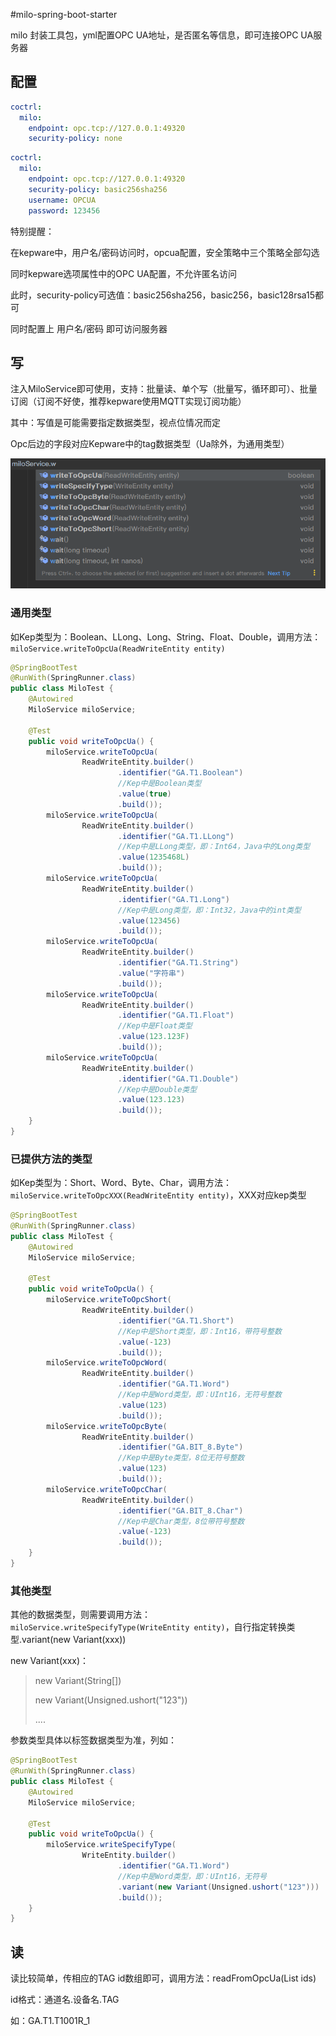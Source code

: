 #milo-spring-boot-starter

milo 封装工具包，yml配置OPC UA地址，是否匿名等信息，即可连接OPC UA服务器

## 配置
```yaml
coctrl:
  milo:
    endpoint: opc.tcp://127.0.0.1:49320
    security-policy: none
```

```yaml
coctrl:
  milo:
    endpoint: opc.tcp://127.0.0.1:49320
    security-policy: basic256sha256
    username: OPCUA
    password: 123456
```
特别提醒：

在kepware中，用户名/密码访问时，opcua配置，安全策略中三个策略全部勾选

同时kepware选项属性中的OPC UA配置，不允许匿名访问

此时，security-policy可选值：basic256sha256，basic256，basic128rsa15都可

同时配置上 用户名/密码 即可访问服务器

## 写
注入MiloService即可使用，支持：批量读、单个写（批量写，循环即可）、批量订阅（订阅不好使，推荐kepware使用MQTT实现订阅功能）

其中：写值是可能需要指定数据类型，视点位情况而定

Opc后边的字段对应Kepware中的tag数据类型（Ua除外，为通用类型）

![img.png](img.png)

### 通用类型

如Kep类型为：Boolean、LLong、Long、String、Float、Double，调用方法：`miloService.writeToOpcUa(ReadWriteEntity entity)`

```java
@SpringBootTest
@RunWith(SpringRunner.class)
public class MiloTest {
    @Autowired
    MiloService miloService;
    
    @Test
    public void writeToOpcUa() {
        miloService.writeToOpcUa(
                ReadWriteEntity.builder()
                        .identifier("GA.T1.Boolean")
                        //Kep中是Boolean类型
                        .value(true)
                        .build());
        miloService.writeToOpcUa(
                ReadWriteEntity.builder()
                        .identifier("GA.T1.LLong")
                        //Kep中是LLong类型，即：Int64，Java中的Long类型
                        .value(1235468L)
                        .build());
        miloService.writeToOpcUa(
                ReadWriteEntity.builder()
                        .identifier("GA.T1.Long")
                        //Kep中是Long类型，即：Int32，Java中的int类型
                        .value(123456)
                        .build());
        miloService.writeToOpcUa(
                ReadWriteEntity.builder()
                        .identifier("GA.T1.String")
                        .value("字符串")
                        .build());
        miloService.writeToOpcUa(
                ReadWriteEntity.builder()
                        .identifier("GA.T1.Float")
                        //Kep中是Float类型
                        .value(123.123F)
                        .build());
        miloService.writeToOpcUa(
                ReadWriteEntity.builder()
                        .identifier("GA.T1.Double")
                        //Kep中是Double类型
                        .value(123.123)
                        .build());
    }
}
```

### 已提供方法的类型

如Kep类型为：Short、Word、Byte、Char，调用方法：`miloService.writeToOpcXXX(ReadWriteEntity entity)`，XXX对应kep类型

```java
@SpringBootTest
@RunWith(SpringRunner.class)
public class MiloTest {
    @Autowired
    MiloService miloService;

    @Test
    public void writeToOpcUa() {
        miloService.writeToOpcShort(
                ReadWriteEntity.builder()
                        .identifier("GA.T1.Short")
                        //Kep中是Short类型，即：Int16，带符号整数
                        .value(-123)
                        .build());
        miloService.writeToOpcWord(
                ReadWriteEntity.builder()
                        .identifier("GA.T1.Word")
                        //Kep中是Word类型，即：UInt16，无符号整数
                        .value(123)
                        .build());
        miloService.writeToOpcByte(
                ReadWriteEntity.builder()
                        .identifier("GA.BIT_8.Byte")
                        //Kep中是Byte类型，8位无符号整数
                        .value(123)
                        .build());
        miloService.writeToOpcChar(
                ReadWriteEntity.builder()
                        .identifier("GA.BIT_8.Char")
                        //Kep中是Char类型，8位带符号整数
                        .value(-123)
                        .build());
    }
}
```

### 其他类型

其他的数据类型，则需要调用方法：`miloService.writeSpecifyType(WriteEntity entity)`，自行指定转换类型.variant(new Variant(xxx))

new Variant(xxx)：
> new Variant(String[])
> 
> new Variant(Unsigned.ushort("123"))
> 
> ....

参数类型具体以标签数据类型为准，列如：

```java
@SpringBootTest
@RunWith(SpringRunner.class)
public class MiloTest {
    @Autowired
    MiloService miloService;

    @Test
    public void writeToOpcUa() {
        miloService.writeSpecifyType(
                WriteEntity.builder()
                        .identifier("GA.T1.Word")
                        //Kep中是Word类型，即：UInt16，无符号
                        .variant(new Variant(Unsigned.ushort("123")))
                        .build());
    }
}
```

## 读

读比较简单，传相应的TAG id数组即可，调用方法：readFromOpcUa(List<String> ids)

id格式：通道名.设备名.TAG

如：GA.T1.T1001R_1